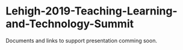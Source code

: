 # Lehigh-2019-Teaching-Learning-and-Technology-Summit
 Documents and links to support presentation comming soon.
